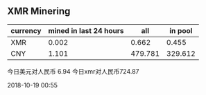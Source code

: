 ## XMR Minering

|currency|mined in last 24 hours|all|in pool|
|---|---|---|---|
|XMR|0.002|0.662|0.455|
|CNY|1.101|479.781|329.612|

今日美元对人民币 6.94	今日xmr对人民币724.87


2018-10-19 00:55